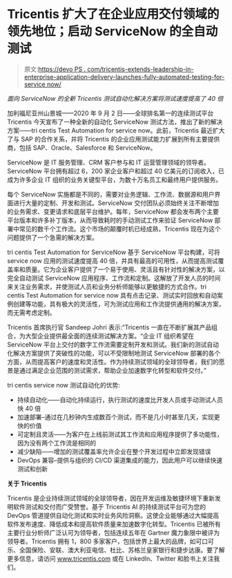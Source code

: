 # Tricentis 扩大了在企业应用交付领域的领先地位；启动 ServiceNow 的全自动测试

> 原文:[https://devo PS . com/tricentis-extends-leadership-in-enterprise-application-delivery-launches-fully-automated-testing-for-service now/](https://devops.com/tricentis-extends-leadership-in-enterprise-application-delivery-launches-fully-automated-testing-for-servicenow/)

*面向 ServiceNow 的全新 Tricentis 测试自动化解决方案将测试速度提高了 40 倍*

加利福尼亚州山景城——2020 年 9 月 2 日——全球排名第一的连续测试平台 Tricentis 今天宣布了一种全新的自动化 ServiceNow 测试方法，推出了新的解决方案——tri centis Test Automation for service now。此前，Tricentis 最近扩大了与 SAP 的合作关系，并将 Tricentis 的企业应用测试能力扩展到所有主要提供商，包括 SAP、Oracle、Salesforce 和 ServiceNow。

ServiceNow 是 IT 服务管理、CRM 客户参与和 IT 运营管理领域的领导者。ServiceNow 平台拥有超过 6，200 家企业客户和超过 40 亿美元的订阅收入，已成为许多企业 IT 组织的业务关键型平台，为数十万名员工和最终用户提供服务。

每个 ServiceNow 实施都是不同的，需要对业务逻辑、工作流、数据源和用户界面进行大量的定制、开发和测试。ServiceNow 交付团队必须始终关注不断增加的业务需求、变更请求和底层平台维护。每年，ServiceNow 都会发布两个主要平台版本和许多补丁版本，从而导致耗时的手动测试工作来验证 ServiceNow 部署中常见的数千个工作流。这个市场的颠覆时机已经成熟，Tricentis 现在为这个问题提供了一个急需的解决方案。

tri centis Test Automation for ServiceNow 基于 ServiceNow 平台构建，可将 service now 应用的测试速度提高 40 倍，并具有最高的可用性，从而提高测试覆盖率和质量。它为企业客户提供了一个易于使用、灵活且有针对性的解决方案，以完全自动测试 ServiceNow 应用程序、工作流和定制。这解放了开发人员的时间来关注业务需求，并使测试人员和业务分析师能够以更敏捷的方式合作。tri centis Test Automation for service now 具有点击记录、测试实时回放和自动案例创建等功能，具有极大的灵活性，可为测试应用和工作流提供通用的解决方案，而无需考虑定制。

Tricentis 首席执行官 Sandeep Johri 表示:“Tricentis 一直在不断扩展其产品组合，为大型企业提供最全面的连续测试解决方案。“企业 IT 组织希望在 ServiceNow 平台上交付的数字工作流需要定制开发和测试。我们新的测试自动化解决方案提供了突破性的功能，可以不受限制地测试 ServiceNow 部署的各个方面，从而提高客户的速度和灵活性。作为持续测试领域的全球领导者，我们的愿景是通过满足企业范围的测试需求，帮助企业加速数字化转型和软件交付。”

tri centis service now 测试自动化的优势:

*   持续自动化——自动化持续运行，执行测试的速度比开发人员或手动测试人员快 40 倍
*   加速部署–通过在几秒钟内生成数百个测试，而不是几小时甚至几天，实现更快的价值
*   可定制且灵活——为客户在上线前测试其工作流和应用程序提供了多功能性，因为没有两个工作流是相同的
*   减少缺陷——增加的测试覆盖率允许企业在整个开发过程中立即发现错误
*   DevOps 兼容–提供与组织的 CI/CD 渠道集成的能力，因此用户可以继续快速测试和创新

**关于 Tricentis**

Tricentis 是企业持续测试领域的全球领导者，因在开发运维及敏捷环境下重新发明软件测试和交付而广受赞誉。基于 Tricentis AI 的持续测试平台可为您的 DevOps 管道提供自动化测试和实时业务风险洞察。这使企业能够通过大幅提高软件发布速度、降低成本和提高软件质量来加速数字化转型。Tricentis 已被所有主要行业分析师广泛认可为领导者，包括连续五年在 Gartner 魔力象限中被评为领导者。Tricentis 拥有 1，800 多家客户，包括世界上最大的品牌，如可口可乐、全国保险、安联、澳大利亚电信、杜比、苏格兰皇家银行和捷步达康。要了解更多信息，请访问 www.tricentis.com 或在 LinkedIn、Twitter 和脸书上关注我们。